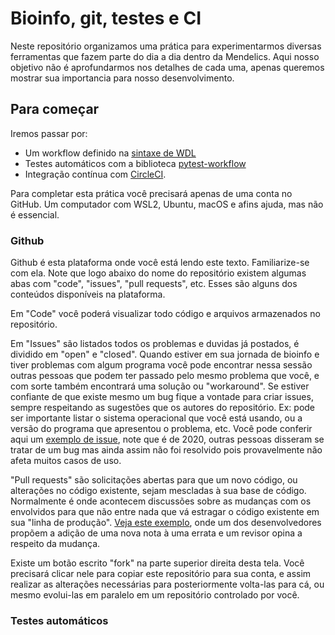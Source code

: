 # Bioinfo, git, testes e CI

Neste repositório organizamos uma prática para experimentarmos diversas ferramentas que fazem parte do dia a dia dentro da Mendelics. Aqui nosso objetivo não é aprofundarmos nos detalhes de cada uma, apenas queremos mostrar sua importancia para nosso desenvolvimento.

## Para começar

Iremos passar por:

- Um workflow definido na [sintaxe de WDL](https://github.com/openwdl/wdl)
- Testes automáticos com a biblioteca [pytest-workflow](https://pytest-workflow.readthedocs.io/en/stable/)
- Integração contínua com [CircleCI](https://circleci.com/).

Para completar esta prática você precisará apenas de uma conta no GitHub. Um computador com WSL2, Ubuntu, macOS e afins ajuda, mas não é essencial.

### Github

Github é esta plataforma onde você está lendo este texto. Familiarize-se com ela. Note que logo abaixo do nome do repositório existem algumas abas com "code", "issues", "pull requests", etc. Esses são alguns dos conteúdos disponíveis na plataforma.

Em "Code" você poderá visualizar todo código e arquivos armazenados no repositório.

Em "Issues" são listados todos os problemas e duvidas já postados, é dividido em "open" e "closed". Quando estiver em sua jornada de bioinfo e tiver problemas com algum programa você pode encontrar nessa sessão outras pessoas que podem ter passado pelo mesmo problema que você, e com sorte também encontrará uma solução ou "workaround". Se estiver confiante de que existe mesmo um bug fique a vontade para criar issues, sempre respeitando as sugestões que os autores do repositório. Ex: pode ser importante listar o sistema operacional que você está usando, ou a versão do programa que apresentou o problema, etc. Você pode conferir aqui um [exemplo de issue](https://github.com/broadinstitute/cromwell/issues/5592), note que é de 2020, outras pessoas disseram se tratar de um bug mas ainda assim não foi resolvido pois provavelmente não afeta muitos casos de uso.

"Pull requests" são solicitações abertas para que um novo código, ou alterações no código existente, sejam mescladas à sua base de código. Normalmente é onde acontecem discussões sobre as mudanças com os envolvidos para que não entre nada que vá estragar o código existente em sua "linha de produção". [Veja este exemplo](https://github.com/openwdl/wdl/pull/438), onde um dos desenvolvedores propõem a adição de uma nova nota à uma errata e um revisor opina a respeito da mudança.

Existe um botão escrito "fork" na parte superior direita desta tela. Você precisará clicar nele para copiar este repositório para sua conta, e assim realizar as alterações necessárias para posteriormente volta-las para cá, ou mesmo evolui-las em paralelo em um repositório controlado por você.

### Testes automáticos

